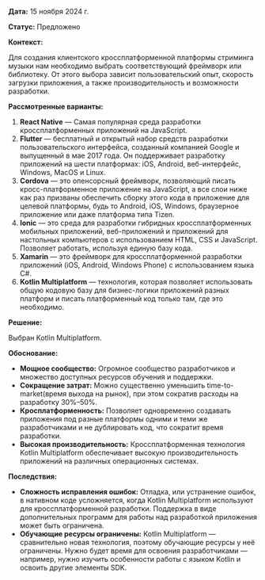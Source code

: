 **Дата:** 15 ноября 2024 г.

**Статус:** Предложено

**Контекст:**

Для создания клиентского кроссплатформенной платформы стриминга музыки нам необходимо выбрать соответствующий фреймворк или библиотеку. От этого выбора зависит пользовательский опыт, скорость загрузки приложения, а также производительность и возможности разработки.

**Рассмотренные варианты:**

1. **React Native** — Самая популярная среда разработки кроссплатформенных приложений на JavaScript.
2. **Flutter** — бесплатный и открытый набор средств разработки пользовательского интерфейса, созданный компанией Google и выпущенный в мае 2017 года. Он поддерживает разработку приложений на шести платформах: iOS, Android, веб-интерфейс, Windows, MacOS и Linux.
3. **Cordova** — это опенсорсный фреймворк, позволяющий писать кросс-платформенное приложение на JavaScript, а все слои ниже как раз призваны обеспечить сборку этого кода в приложение для целевой платформы, будь то Android, iOS, Windows, браузерное приложение или даже платформа типа Tizen.
4. **Ionic** — это среда для разработки гибридных кроссплатформенных мобильных приложений, веб-приложений и приложений для настольных компьютеров с использованием HTML, CSS и JavaScript. Позволяет работать, используя единую базу кода.
5. **Xamarin** — это фреймворк для кроссплатформенной разработки приложений (iOS, Android, Windows Phone) с использованием языка C#.
6. **Kotlin Multiplatform** — технология, которая позволяет использовать общую кодовую базу для бизнес-логики приложений разных платформ и писать платформенный код только там, где это необходимо.

**Решение:**

Выбран Kotlin Multiplatform.

**Обоснование:**

- **Мощное сообщество:** Огромное сообщество разработчиков и множество доступных ресурсов обучения и поддержки.
- **Сокращение затрат:** Можно существенно уменьшить time-to-market(время выхода на рынок), при этом сократив расходы на разработку 30%–50%.
- **Кросплатформенность:** Позволяет одновременно создавать приложения под разные платформы одними и теми же разработчиками и не дублировать код, что сократит время разработки.
- **Высокая производительность:** Кроссплатформенная технология Kotlin Multiplatform обеспечивает высокую производительность приложений на различных операционных системах.

**Последствия:**

- **Сложность исправления ошибок:** Отладка, или устранение ошибок, в нативном коде усложняется, когда Kotlin Multiplatform используют для кроссплатформенной разработки. Поддержка в виде дополнительных программ для работы над разработкой приложения может быть ограничена.
- **Обучающие ресурсы ограничены:** Kotlin Multiplatform — сравнительно новая технология, поэтому обучающие ресурсы у неё ограничены. Нужно будет время для освоения разработчиками — например, нужно изучить особенности работы с языком Kotlin и освоить другие элементы SDK.
